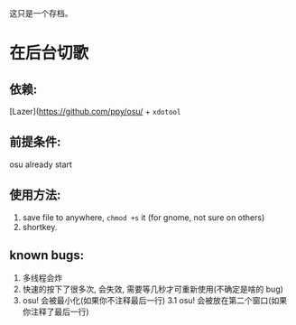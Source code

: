 这只是一个存档。

# 在后台切歌

## 依赖:
[Lazer](https://github.com/ppy/osu/ + `xdotool`

## 前提条件:
osu already start

## 使用方法:
1. save file to anywhere, `chmod +s` it (for gnome, not sure on others)
2. shortkey.

## known bugs:
1. 多线程会炸
2. 快速的按下了很多次, 会失效, 需要等几秒才可重新使用(不确定是啥的 bug)
3. osu! 会被最小化(如果你不注释最后一行)
3.1 osu! 会被放在第二个窗口(如果你注释了最后一行)
